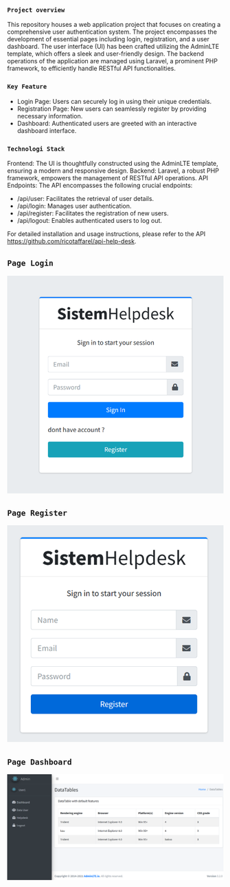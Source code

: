 ### `Project overview`
This repository houses a web application project that focuses on creating a comprehensive user authentication system. The project encompasses the development of essential pages including login, registration, and a user dashboard. The user interface (UI) has been crafted utilizing the AdminLTE template, which offers a sleek and user-friendly design. The backend operations of the application are managed using Laravel, a prominent PHP framework, to efficiently handle RESTful API functionalities.

### `Key Feature`
 - Login Page: Users can securely log in using their unique credentials.
 - Registration Page: New users can seamlessly register by providing necessary information.
 - Dashboard: Authenticated users are greeted with an interactive dashboard interface.

### `Technologi Stack`
Frontend: The UI is thoughtfully constructed using the AdminLTE template, ensuring a modern and responsive design.
Backend: Laravel, a robust PHP framework, empowers the management of RESTful API operations.
API Endpoints: The API encompasses the following crucial endpoints:
 - /api/user: Facilitates the retrieval of user details.
 - /api/login: Manages user authentication.
 - /api/register: Facilitates the registration of new users.
 - /api/logout: Enables authenticated users to log out.

 For detailed installation and usage instructions, please refer to the API https://github.com/ricotaffarel/api-help-desk.

 ## `Page Login`
 <img src="https://github.com/ricotaffarel/reactjs-helpdesk/blob/master/picture/login.png" />

 ## `Page Register`
  <img src="https://github.com/ricotaffarel/reactjs-helpdesk/blob/master/picture/register.png" />

 ## `Page Dashboard`
  <img src="https://github.com/ricotaffarel/reactjs-helpdesk/blob/master/picture/dashboard.png" />
